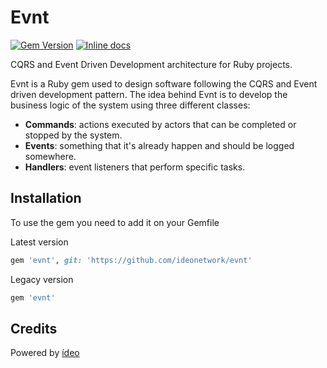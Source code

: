 # Evnt

[![Gem Version](https://badge.fury.io/rb/evnt.svg)](https://badge.fury.io/rb/evnt)
[![Inline docs](http://inch-ci.org/github/ideonetwork/evnt.svg?branch=master)](http://inch-ci.org/github/ideonetwork/evnt)

CQRS and Event Driven Development architecture for Ruby projects.

Evnt is a Ruby gem used to design software following the CQRS and Event driven development pattern. The idea behind Evnt is to develop the business logic of the system using three different classes:

- **Commands**: actions executed by actors that can be completed or stopped by the system.
- **Events**: something that it's already happen and should be logged somewhere.
- **Handlers**: event listeners that perform specific tasks.

## Installation

To use the gem you need to add it on your Gemfile

Latest version
```ruby
gem 'evnt', git: 'https://github.com/ideonetwork/evnt'
```

Legacy version
```ruby
gem 'evnt'
```

## Credits

Powered by [ídeo](http://ideonetwork.it/)
